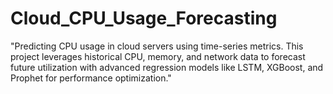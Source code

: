 # Cloud_CPU_Usage_Forecasting
"Predicting CPU usage in cloud servers using time-series metrics. This project leverages historical CPU, memory, and network data to forecast future utilization with advanced regression models like LSTM, XGBoost, and Prophet for performance optimization."
